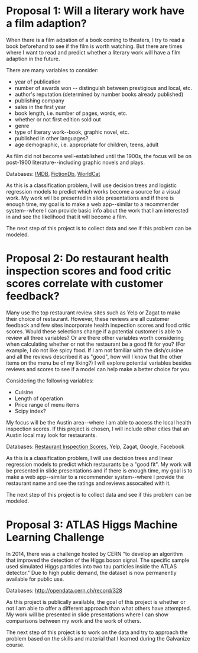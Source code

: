 # Proposal 1: Will a literary work have a film adaption?

When there is a film adpation of a book coming to theaters, I try to read a book beforehand to see if the film is worth watching. But there are times where I want to read and predict whether a literary work will have a film adaption in the future.

There are many variables to consider:
- year of publication
- number of awards won -- distinguish between prestigious and local, etc.
- author's reputation (determined by number books already published)
- publishing company
- sales in the first year
- book length, i.e. number of pages, words, etc.
- whether or not first edition sold out
- genre
- type of literary work--book, graphic novel, etc.
- published in other languages?
- age demographic, i.e. appropriate for children, teens, adult

As film did not become well-established until the 1900s, the focus will be on post-1900 literature--including graphic novels and plays.

Databases: [IMDB](http://www.imdb.com/), [FictionDb](https://www.fictiondb.com/search/genre~books-to-movies-tv~3141.htm), 
[WorldCat](http://www.worldcat.org)

As this is a classification problem, I will use decision trees and logistic regression models to predict which works become a source for a visual work. My work will be presented in slide presentations and if there is enough time, my goal is to make a web app--similar to a recommender system--where I can provide basic info about the work that I am interested in and see the likelihood that it will become a film.

The next step of this project is to collect data and see if this problem can be modeled.

# Proposal 2: Do restaurant health inspection scores and food critic scores correlate with customer feedback?
Many use the top restaurant review sites such as Yelp or Zagat to make their choice of restaurant. However, these reviews are all customer feedback and few sites incorporate health inspection scores and food critic scores. Would these selections change if a potential customer is able to review all three variables? Or are there other variables worth considering when calculating whether or not the restaurant be a good fit for you? (For example, I do not like spicy food. If I am not familiar with the dish/cuisine and all the reviews described it as "good", how will I know that the other items on the menu be of my liking?) I will explore potential variables besides reviews and scores to see if a model can help make a better choice for you.

Considering the following variables:
- Cuisine
- Length of operation
- Price range of menu items
- Scipy index?

My focus will be the Austin area--where I am able to access the local health inspection scores. If this project is chosen, I will include other cities that an Austin local may look for restaurants.

Databases: [Restaurant Inspection Scores](https://data.austintexas.gov/Health-and-Community-Services/Restaurant-Inspection-Scores/ecmv-9xxi), Yelp, Zagat, Google, Facebook

As this is a classification problem, I will use decision trees and linear regression models to predict which restaurants be a "good fit". My work will be presented in slide presentations and if there is enough time, my goal is to make a web app--similar to a recommender system--where I provide the restaurant name and see the ratings and reviews assocaited with it.

The next step of this project is to collect data and see if this problem can be modeled.

# Proposal 3: ATLAS Higgs Machine Learning Challenge

In 2014, there was a challenge hosted by CERN "to develop an algorithm that improved the detection of the Higgs boson signal. The specific sample used simulated Higgs particles into two tau particles inside the ATLAS detector." Due to high public demand, the dataset is now permanently available for public use.

Databases: http://opendata.cern.ch/record/328

As this project is publically available, the goal of this project is whether or not I am able to offer a different approach than what others have attempted. My work will be presented in slide presentations where I can show comparisons between my work and the work of others.

The next step of this project is to work on the data and try to approach the problem based on the skills and material that I learned during the Galvanize course.
